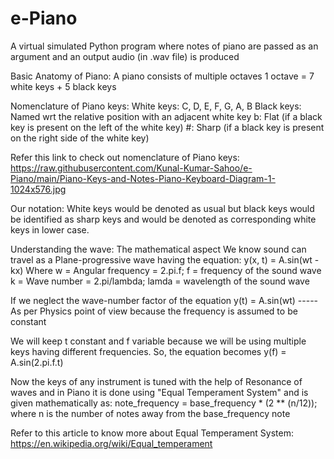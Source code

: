 # e-Piano
A virtual simulated Python program where notes of piano are passed as an argument and an output audio (in .wav file) is produced

Basic Anatomy of Piano:
A piano consists of multiple octaves
1 octave = 7 white keys + 5 black keys

Nomenclature of Piano keys:
White keys: C, D, E, F, G, A, B
Black keys: Named wrt the relative position with an adjacent white key
            b: Flat (if a black key is present on the left of the white key)
            #: Sharp (if a black key is present on the right side of the white key)
            
Refer this link to check out nomenclature of Piano keys: https://raw.githubusercontent.com/Kunal-Kumar-Sahoo/e-Piano/main/Piano-Keys-and-Notes-Piano-Keyboard-Diagram-1-1024x576.jpg          

Our notation: White keys would be denoted as usual but black keys would be identified as sharp keys and would be denoted as corresponding white keys in lower case.

Understanding the wave: The mathematical aspect
We know sound can travel as a Plane-progressive wave having the equation:
y(x, t) = A.sin(wt - kx)
Where
  w = Angular frequency = 2.pi.f; f = frequency of the sound wave
  k = Wave number = 2.pi/lambda; lamda = wavelength of the sound wave

If we neglect the wave-number factor of the equation
y(t) = A.sin(wt) -----As per Physics point of view because the frequency is assumed to be constant

We will keep  t constant and f variable because we will be using multiple keys having different frequencies. So, the equation becomes
y(f) = A.sin(2.pi.f.t)

Now the keys of any instrument is tuned with the help of Resonance of waves and in Piano it is done using "Equal Temperament System" and is given mathematically as:
note_frequency = base_frequency * (2 ** (n/12)); where n is the number of notes away from the base_frequency note

Refer to this article to know more about Equal Temperament System: https://en.wikipedia.org/wiki/Equal_temperament
